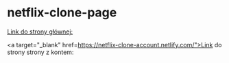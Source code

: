 ﻿# netflix-clone-page


 <a target="_blank" href="https://netflix-clone-main.netlify.com/">Link do strony głównej:</a>
 
 <a target="_blank" href=https://netflix-clone-account.netlify.com/">Link do strony strony z kontem:</a>
